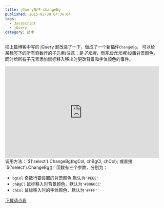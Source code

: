 ```yaml
---
title: jQuery插件-changeBg
published: 2015-02-08 04:36:04
tags:
  - JavaScript
  - jQuery
category: 技术
---
```


把上篇博客中写的 jQuery 题改进了一下，做成了一个新插件`ChangeBg`。
可以给某标签下的所有奇数行的子元素(注意：是*子元素*，而非*后代元素*)设置背景颜色，同时给所有子元素添加鼠标移入移出时更改背景和字体颜色的事件。

<iframe width="100%" height="300" src="http://jsfiddle.net/cherryoung/5d9ckxLk/embedded/result/" allowfullscreen="allowfullscreen" frameborder="0"></iframe>
调用方法：`$('select').ChangeBg(bgCol, chBgCl, chCol);`或直接`$('select').ChangeBg();`
函数有三个参数，分别为：

- `bgCol` 奇数行要设置的背景颜色,默认为`'#EEE'`
- `chBgCl` 鼠标移入时背景颜色，默认为`'#0066CC'`
- `chCol` 鼠标移入时的字体颜色，默认为`'#FFF'`

[下载请点我](http://pan.baidu.com/s/1sjqeEBF)

